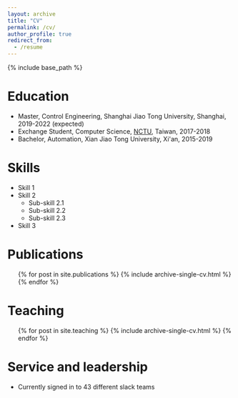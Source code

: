 ```yaml
---
layout: archive
title: "CV"
permalink: /cv/
author_profile: true
redirect_from:
  - /resume
---
```


{% include base_path %}

Education
======
* Master, Control Engineering, Shanghai Jiao Tong University, Shanghai, 2019-2022 (expected)
* Exchange Student, Computer Science, <a href="https://www.nctu.edu.tw/en" target="_blank">NCTU</a>, Taiwan, 2017-2018
* Bachelor, Automation, Xian Jiao Tong University, Xi'an, 2015-2019

  
Skills
======
* Skill 1
* Skill 2
  * Sub-skill 2.1
  * Sub-skill 2.2
  * Sub-skill 2.3
* Skill 3

Publications
======
  <ul>{% for post in site.publications %}
    {% include archive-single-cv.html %}
  {% endfor %}</ul>
  
  
Teaching
======
  <ul>{% for post in site.teaching %}
    {% include archive-single-cv.html %}
  {% endfor %}</ul>
  
Service and leadership
======
* Currently signed in to 43 different slack teams

